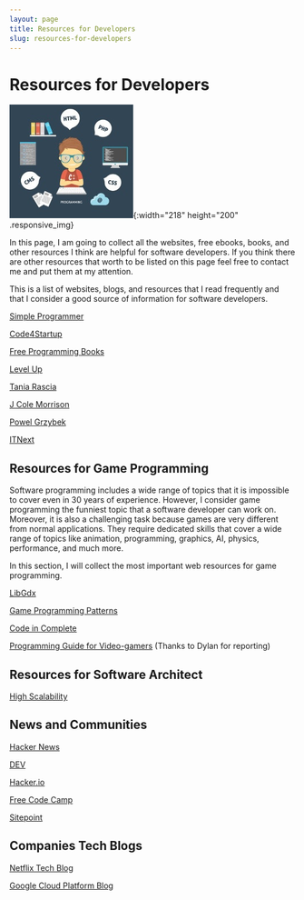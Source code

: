 ```yaml
---
layout: page
title: Resources for Developers
slug: resources-for-developers
---
```

# Resources for Developers

![Resources for Developers](assets/img/resources-developers.jpeg){:width="218" height="200" .responsive_img}

In this page, I am going to collect all the websites, free ebooks, books, and other resources I think are helpful for software developers. If you think there are other resources that worth to be listed on this page feel free to contact me and put them at my attention.

This is a list of websites, blogs, and resources that I read frequently and that I consider a good source of information for software developers.

[Simple Programmer](https://simpleprogrammer.com/)

[Code4Startup](https://code4startup.com/)

[Free Programming Books](http://www.e-booksdirectory.com/programming.php)

[Level Up](https://www.level-up.one/)

[Tania Rascia](https://www.taniarascia.com/)

[J Cole Morrison](https://start.jcolemorrison.com/)

[Powel Grzybek](https://pawelgrzybek.com/)

[ITNext](https://itnext.io/)

## Resources for Game Programming

Software programming includes a wide range of topics that it is impossible to cover even in 30 years of experience. However, I consider game programming the funniest topic that a software developer can work on. Moreover, it is also a challenging task because games are very different from normal applications. They require dedicated skills that cover a wide range of topics like animation, programming, graphics, AI, physics, performance, and much more.

In this section, I will collect the most important web resources for game programming.

[LibGdx](https://libgdx.badlogicgames.com/)

[Game Programming Patterns](http://gameprogrammingpatterns.com/)

[Code in Complete](https://codeincomplete.com/)

[Programming Guide for Video-gamers](http://ithare.com/programming-guide-for-video-gamers/) (Thanks to Dylan for reporting)

## Resources for Software Architect

[High Scalability](http://highscalability.com/)

## News and Communities

[Hacker News](https://news.ycombinator.com/)

[DEV](https://dev.to/)

[Hacker.io](https://hackr.io/blog)

[Free Code Camp](https://www.freecodecamp.org/news)

[Sitepoint](https://www.sitepoint.com/)

## Companies Tech Blogs

[Netflix Tech Blog](https://www.sitepoint.com/)

[Google Cloud Platform Blog](https://cloudplatform.googleblog.com/)
